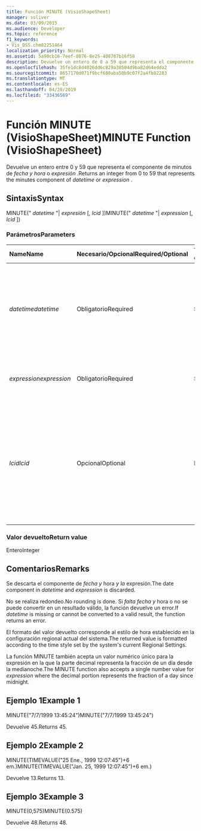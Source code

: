 ```yaml
---
title: Función MINUTE (VisioShapeSheet)
manager: soliver
ms.date: 03/09/2015
ms.audience: Developer
ms.topic: reference
f1_keywords:
- Vis_DSS.chm82251464
localization_priority: Normal
ms.assetid: 5a90cb16-7eef-8876-8e25-408787b16f58
description: Devuelve un entero de 0 a 59 que representa el componente de minutos de fecha y hora o expresión .
ms.openlocfilehash: 35fe1dc8d4026dd6c829a38504d9ba82d64edda2
ms.sourcegitcommit: 8657170d071f9bcf680aba50b9c07f2a4fb82283
ms.translationtype: MT
ms.contentlocale: es-ES
ms.lasthandoff: 04/28/2019
ms.locfileid: "33436569"
---
```

# <a name="minute-function-visioshapesheet"></a><span data-ttu-id="51e53-103">Función MINUTE (VisioShapeSheet)</span><span class="sxs-lookup"><span data-stu-id="51e53-103">MINUTE Function (VisioShapeSheet)</span></span>

<span data-ttu-id="51e53-104">Devuelve un entero entre 0 y 59 que representa el componente de minutos de  *fecha y hora*  o  *expresión*  .</span><span class="sxs-lookup"><span data-stu-id="51e53-104">Returns an integer from 0 to 59 that represents the minutes component of  *datetime*  or  *expression*  .</span></span> 
  
## <a name="syntax"></a><span data-ttu-id="51e53-105">Sintaxis</span><span class="sxs-lookup"><span data-stu-id="51e53-105">Syntax</span></span>

<span data-ttu-id="51e53-106">MINUTE(" *datetime*  "|  *expresión*  [,  *lcid*  ])</span><span class="sxs-lookup"><span data-stu-id="51e53-106">MINUTE(" *datetime*  "|  *expression*  [,  *lcid*  ])</span></span> 
  
### <a name="parameters"></a><span data-ttu-id="51e53-107">Parámetros</span><span class="sxs-lookup"><span data-stu-id="51e53-107">Parameters</span></span>

|<span data-ttu-id="51e53-108">**Name**</span><span class="sxs-lookup"><span data-stu-id="51e53-108">**Name**</span></span>|<span data-ttu-id="51e53-109">**Necesario/Opcional**</span><span class="sxs-lookup"><span data-stu-id="51e53-109">**Required/Optional**</span></span>|<span data-ttu-id="51e53-110">**Tipo de datos**</span><span class="sxs-lookup"><span data-stu-id="51e53-110">**Data Type**</span></span>|<span data-ttu-id="51e53-111">**Descripción**</span><span class="sxs-lookup"><span data-stu-id="51e53-111">**Description**</span></span>|
|:-----|:-----|:-----|:-----|
| <span data-ttu-id="51e53-112">_datetime_</span><span class="sxs-lookup"><span data-stu-id="51e53-112">_datetime_</span></span> <br/> |<span data-ttu-id="51e53-113">Obligatorio</span><span class="sxs-lookup"><span data-stu-id="51e53-113">Required</span></span>  <br/> |<span data-ttu-id="51e53-114">**String**</span><span class="sxs-lookup"><span data-stu-id="51e53-114">**String**</span></span> <br/> |<span data-ttu-id="51e53-115">Cualquier cadena que se pueda reconocer como una fecha y una hora, o una referencia a una celda que contenga una fecha y una hora.</span><span class="sxs-lookup"><span data-stu-id="51e53-115">Any string commonly recognized as a date and time or a reference to a cell containing a date and time.</span></span>  <br/> |
| <span data-ttu-id="51e53-116">_expression_</span><span class="sxs-lookup"><span data-stu-id="51e53-116">_expression_</span></span> <br/> |<span data-ttu-id="51e53-117">Obligatorio</span><span class="sxs-lookup"><span data-stu-id="51e53-117">Required</span></span>  <br/> |<span data-ttu-id="51e53-118">**String**</span><span class="sxs-lookup"><span data-stu-id="51e53-118">**String**</span></span> <br/> | <span data-ttu-id="51e53-119">Cualquier expresión que produzca como resultado una fecha y una hora.</span><span class="sxs-lookup"><span data-stu-id="51e53-119">Any expression that yields a date and time.</span></span>  <br/> |
| <span data-ttu-id="51e53-120">_lcid_</span><span class="sxs-lookup"><span data-stu-id="51e53-120">_lcid_</span></span> <br/> |<span data-ttu-id="51e53-121">Opcional</span><span class="sxs-lookup"><span data-stu-id="51e53-121">Optional</span></span>  <br/> |<span data-ttu-id="51e53-122">**Number**</span><span class="sxs-lookup"><span data-stu-id="51e53-122">**Number**</span></span> <br/> |<span data-ttu-id="51e53-123">Identificador regional que se usa para evaluar información de fecha y hora que no sea local.</span><span class="sxs-lookup"><span data-stu-id="51e53-123">The locale identifier to be used in evaluating a nonlocal datetime.</span></span> <span data-ttu-id="51e53-124">El identificador regional es un número que se describe en los archivos de encabezado del sistema.</span><span class="sxs-lookup"><span data-stu-id="51e53-124">The locale identifier is a number described in the system header files.</span></span>  <br/> |
   
### <a name="return-value"></a><span data-ttu-id="51e53-125">Valor devuelto</span><span class="sxs-lookup"><span data-stu-id="51e53-125">Return value</span></span>

<span data-ttu-id="51e53-126">Entero</span><span class="sxs-lookup"><span data-stu-id="51e53-126">Integer</span></span>
  
## <a name="remarks"></a><span data-ttu-id="51e53-127">Comentarios</span><span class="sxs-lookup"><span data-stu-id="51e53-127">Remarks</span></span>

<span data-ttu-id="51e53-128">Se descarta el componente de  _fecha y_ hora  _y la_ expresión.</span><span class="sxs-lookup"><span data-stu-id="51e53-128">The date component in  _datetime_ and  _expression_ is discarded.</span></span> 
  
<span data-ttu-id="51e53-129">No se realiza redondeo.</span><span class="sxs-lookup"><span data-stu-id="51e53-129">No rounding is done.</span></span> <span data-ttu-id="51e53-130">Si  _falta fecha y_ hora o no se puede convertir en un resultado válido, la función devuelve un error.</span><span class="sxs-lookup"><span data-stu-id="51e53-130">If  _datetime_ is missing or cannot be converted to a valid result, the function returns an error.</span></span> 
  
<span data-ttu-id="51e53-131">El formato del valor devuelto corresponde al estilo de hora establecido en la configuración regional actual del sistema.</span><span class="sxs-lookup"><span data-stu-id="51e53-131">The returned value is formatted according to the time style set by the system's current Regional Settings.</span></span>
  
<span data-ttu-id="51e53-132">La función MINUTE también acepta un  valor numérico único para la expresión en la que la parte decimal representa la fracción de un día desde la medianoche.</span><span class="sxs-lookup"><span data-stu-id="51e53-132">The MINUTE function also accepts a single number value for  _expression_ where the decimal portion represents the fraction of a day since midnight.</span></span> 
  
## <a name="example-1"></a><span data-ttu-id="51e53-133">Ejemplo 1</span><span class="sxs-lookup"><span data-stu-id="51e53-133">Example 1</span></span>

<span data-ttu-id="51e53-134">MINUTE("7/7/1999 13:45:24")</span><span class="sxs-lookup"><span data-stu-id="51e53-134">MINUTE("7/7/1999 13:45:24")</span></span>
  
<span data-ttu-id="51e53-135">Devuelve 45.</span><span class="sxs-lookup"><span data-stu-id="51e53-135">Returns 45.</span></span>
  
## <a name="example-2"></a><span data-ttu-id="51e53-136">Ejemplo 2</span><span class="sxs-lookup"><span data-stu-id="51e53-136">Example 2</span></span>

<span data-ttu-id="51e53-137">MINUTE(TIMEVALUE("25 Ene., 1999 12:07:45")+6 em.)</span><span class="sxs-lookup"><span data-stu-id="51e53-137">MINUTE(TIMEVALUE("Jan. 25, 1999 12:07:45")+6 em.)</span></span>
  
<span data-ttu-id="51e53-138">Devuelve 13.</span><span class="sxs-lookup"><span data-stu-id="51e53-138">Returns 13.</span></span>
  
## <a name="example-3"></a><span data-ttu-id="51e53-139">Ejemplo 3</span><span class="sxs-lookup"><span data-stu-id="51e53-139">Example 3</span></span>

<span data-ttu-id="51e53-140">MINUTE(0,575)</span><span class="sxs-lookup"><span data-stu-id="51e53-140">MINUTE(0.575)</span></span>
  
<span data-ttu-id="51e53-141">Devuelve 48.</span><span class="sxs-lookup"><span data-stu-id="51e53-141">Returns 48.</span></span>
  


